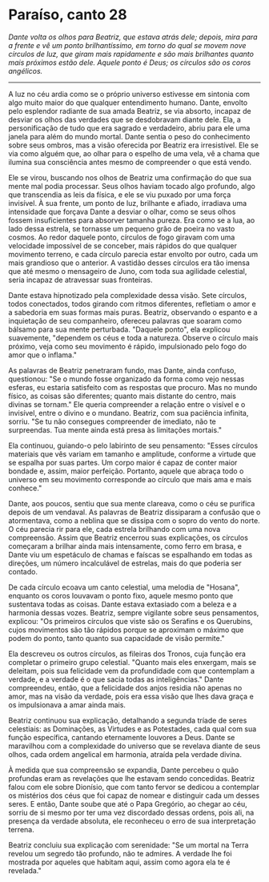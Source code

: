 # Paraíso, canto 28

_Dante volta os olhos para Beatriz, que estava atrás dele; depois, mira para a frente e vê um ponto brilhantíssimo, em torno do qual se movem nove círculos de luz, que giram mais rapidamente e são mais brilhantes quanto mais próximos estão dele. Aquele ponto é Deus; os círculos são os coros angélicos._

---

A luz no céu ardia como se o próprio universo estivesse em sintonia com algo muito maior do que qualquer entendimento humano. Dante, envolto pelo esplendor radiante de sua amada Beatriz, se via absorto, incapaz de desviar os olhos das verdades que se desdobravam diante dele. Ela, a personificação de tudo que era sagrado e verdadeiro, abriu para ele uma janela para além do mundo mortal. Dante sentia o peso do conhecimento sobre seus ombros, mas a visão oferecida por Beatriz era irresistível. Ele se via como alguém que, ao olhar para o espelho de uma vela, vê a chama que ilumina sua consciência antes mesmo de compreender o que está vendo.

Ele se virou, buscando nos olhos de Beatriz uma confirmação do que sua mente mal podia processar. Seus olhos haviam tocado algo profundo, algo que transcendia as leis da física, e ele se viu puxado por uma força invisível. À sua frente, um ponto de luz, brilhante e afiado, irradiava uma intensidade que forçava Dante a desviar o olhar, como se seus olhos fossem insuficientes para absorver tamanha pureza. Era como se a lua, ao lado dessa estrela, se tornasse um pequeno grão de poeira no vasto cosmos. Ao redor daquele ponto, círculos de fogo giravam com uma velocidade impossível de se conceber, mais rápidos do que qualquer movimento terreno, e cada círculo parecia estar envolto por outro, cada um mais grandioso que o anterior. A vastidão desses círculos era tão imensa que até mesmo o mensageiro de Juno, com toda sua agilidade celestial, seria incapaz de atravessar suas fronteiras.

Dante estava hipnotizado pela complexidade dessa visão. Sete círculos, todos conectados, todos girando com ritmos diferentes, refletiam o amor e a sabedoria em suas formas mais puras. Beatriz, observando o espanto e a inquietação de seu companheiro, ofereceu palavras que soaram como bálsamo para sua mente perturbada. "Daquele ponto", ela explicou suavemente, "dependem os céus e toda a natureza. Observe o círculo mais próximo, veja como seu movimento é rápido, impulsionado pelo fogo do amor que o inflama."

As palavras de Beatriz penetraram fundo, mas Dante, ainda confuso, questionou: "Se o mundo fosse organizado da forma como vejo nessas esferas, eu estaria satisfeito com as respostas que procuro. Mas no mundo físico, as coisas são diferentes; quanto mais distante do centro, mais divinas se tornam." Ele queria compreender a relação entre o visível e o invisível, entre o divino e o mundano. Beatriz, com sua paciência infinita, sorriu. "Se tu não consegues compreender de imediato, não te surpreendas. Tua mente ainda está presa às limitações mortais."

Ela continuou, guiando-o pelo labirinto de seu pensamento: "Esses círculos materiais que vês variam em tamanho e amplitude, conforme a virtude que se espalha por suas partes. Um corpo maior é capaz de conter maior bondade e, assim, maior perfeição. Portanto, aquele que abraça todo o universo em seu movimento corresponde ao círculo que mais ama e mais conhece."

Dante, aos poucos, sentiu que sua mente clareava, como o céu se purifica depois de um vendaval. As palavras de Beatriz dissiparam a confusão que o atormentava, como a neblina que se dissipa com o sopro do vento do norte. O céu parecia rir para ele, cada estrela brilhando com uma nova compreensão. Assim que Beatriz encerrou suas explicações, os círculos começaram a brilhar ainda mais intensamente, como ferro em brasa, e Dante viu um espetáculo de chamas e faíscas se espalhando em todas as direções, um número incalculável de estrelas, mais do que poderia ser contado.

De cada círculo ecoava um canto celestial, uma melodia de "Hosana", enquanto os coros louvavam o ponto fixo, aquele mesmo ponto que sustentava todas as coisas. Dante estava extasiado com a beleza e a harmonia dessas vozes. Beatriz, sempre vigilante sobre seus pensamentos, explicou: "Os primeiros círculos que viste são os Serafins e os Querubins, cujos movimentos são tão rápidos porque se aproximam o máximo que podem do ponto, tanto quanto sua capacidade de visão permite."

Ela descreveu os outros círculos, as fileiras dos Tronos, cuja função era completar o primeiro grupo celestial. "Quanto mais eles enxergam, mais se deleitam, pois sua felicidade vem da profundidade com que contemplam a verdade, e a verdade é o que sacia todas as inteligências." Dante compreendeu, então, que a felicidade dos anjos residia não apenas no amor, mas na visão da verdade, pois era essa visão que lhes dava graça e os impulsionava a amar ainda mais.

Beatriz continuou sua explicação, detalhando a segunda tríade de seres celestiais: as Dominações, as Virtudes e as Potestades, cada qual com sua função específica, cantando eternamente louvores a Deus. Dante se maravilhou com a complexidade do universo que se revelava diante de seus olhos, cada ordem angelical em harmonia, atraída pela verdade divina.

À medida que sua compreensão se expandia, Dante percebeu o quão profundas eram as revelações que lhe estavam sendo concedidas. Beatriz falou com ele sobre Dionísio, que com tanto fervor se dedicou a contemplar os mistérios dos céus que foi capaz de nomear e distinguir cada um desses seres. E então, Dante soube que até o Papa Gregório, ao chegar ao céu, sorriu de si mesmo por ter uma vez discordado dessas ordens, pois ali, na presença da verdade absoluta, ele reconheceu o erro de sua interpretação terrena.

Beatriz concluiu sua explicação com serenidade: "Se um mortal na Terra revelou um segredo tão profundo, não te admires. A verdade lhe foi mostrada por aqueles que habitam aqui, assim como agora ela te é revelada."